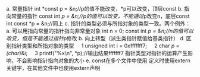 a. 常量指针
int *const p = &n;//p的值不能改变，*p可以改变，顶层const
b. 指向常量的指针
const int *p = &n;//p的值可以改变，不能通过*p改变n，底层const
int const *p = &n;//同上
c. 指针的类型必须与所指对象的类型一致。两个例外：
a. 可以用指向常量的指针指向非常量对象
int n = 0;
const int *p = &n;//n的值可以改变，但是不能通过指针*p修改
b. 向上转型（派生类指针赋值给基类指针）
d. 区别指针类型和所指对象的类型
    1 unsigned int i = 0xfffffff7;
    2 char *p = (char*)&i;
    3 printf("%x\n", *p);//输出结果fffffff7
指针类型对指针的运算产生影响，不会影响指针指向对象的大小
e. const在多个文件中使用
定义时使用extern关键字，在其他文件中也使用extern声明

